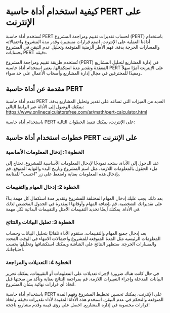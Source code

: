 كيفية استخدام أداة حاسبة PERT على الإنترنت
==========================================

تُستخدم أداة حاسبة PERT لحساب تقديرات تقييم ومراجعة المشروع (PERT) باستخدام أداةنا العملية على الإنترنت. اصنع قرارات مستنيرة وقدر مدة المشروع واحتمالاته والمسارات الحرجة بدقة. فهم الأطر الزمنية المتوقعة وتحليل عدم التيقن في المشروع بحسابات PERT دقيقة.

تُستخدم طريقة تقييم ومراجعة المشروع (PERT) في إدارة المشاريع لتحليل المشاريع المعقدة وتقدير مدة استكمالها. يعتبر استخدام أداة حاسبة PERT على الإنترنت أمرًا سهلاً ومفيدًا للمحترفين في مجال إدارة المشاريع وأصحاب الأعمال على حد سواء.

مقدمة عن أداة حاسبة PERT
------------------------

تقدم أداة حاسبة PERT العديد من الميزات التي تساعد على تقدير وتحليل المشاريع بدقة. يمكنك الوصول إلى الأداة عبر الرابط التالي: <https://www.onlinecalculatorsfree.com/ar/math/pert-calculator.html>

باستخدام أداة حاسبة PERT على الإنترنت، يمكنك تنفيذ الخطوات التالية:

خطوات استخدام أداة حاسبة PERT على الإنترنت
------------------------------------------

### الخطوة 1: إدخال المعلومات الأساسية

عند الدخول إلى الأداة، ستجد نموذجًا لإدخال المعلومات الأساسية للمشروع. تحتاج إلى ملء الحقول بالمعلومات اللازمة، مثل اسم المشروع وتاريخ البدء والنهاية المتوقع. قم بإدخال هذه المعلومات بعناية واضغط على زر "احسب" للمتابعة.

### الخطوة 2: إدخال المهام والتقييمات

بعد ذلك، يجب عليك إدخال المهام المختلفة للمشروع وتقدير مدة استكمال كل مهمة بناءً على تقديراتك الشخصية. قم بإضافة المهام وأوقاتها المقدرة في الجدول المخصص لذلك في الأداة. يمكنك أيضًا تحديد التقييمات الأمثل والتقييمات البدائية لكل مهمة.

### الخطوة 3: تحليل البيانات والنتائج

بعد إدخال جميع المهام والتقييمات، ستقوم الأداة تلقائيًا بتحليل البيانات وحساب المعلومات الرئيسية مثل المدة المتوقعة للمشروع واحتمالات الانتهاء في الوقت المحدد والمسارات الحرجة. ستظهر النتائج على الشاشة ويمكنك استكشافها وتحليلها بحسب احتياجاتك.

### الخطوة 4: التعديلات والمراجعة

في حال كانت هناك ضرورة لإجراء تعديلات على المعلومات أو التقييمات، يمكنك تحرير البيانات المدخلة وإجراء التغييرات اللازمة. قم بمراجعة النتائج بعناية وتأكد من صحتها قبل اتخاذ أي قرارات نهائية بشأن المشروع.

باستخدام أداة حاسبة PERT على الإنترنت، يمكنك تحسين تخطيط المشروع وفهم المدة المتوقعة والتحكم في عدم التيقن. استخدم هذه الأداة المفيدة لأداء تقديرات دقيقة واتخاذ قرارات محسوبة في إدارة المشاريع. احصل على رؤى قيمة وقدم مشاريع ناجحة!